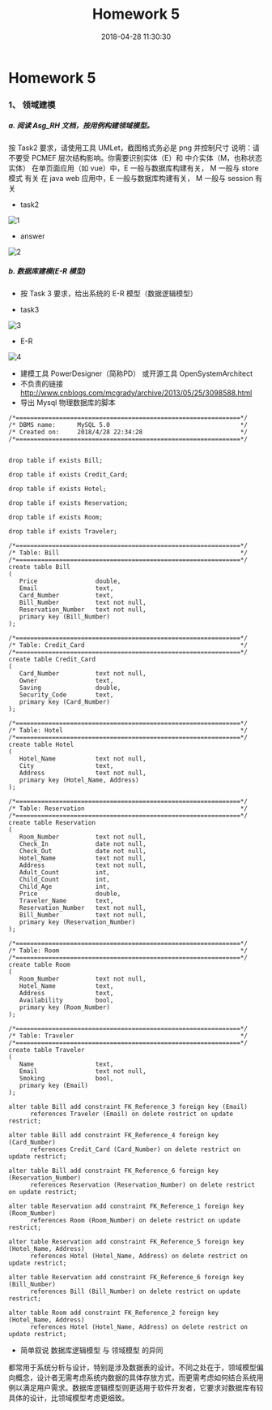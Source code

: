 ﻿---
layout: post
title: Homework 5
date: 2018-04-28 11:30:30
categories: Software
tags: 博客
excerpt: Software
---

# Homework 5

### 1、 领域建模

##### a. 阅读 Asg_RH 文档，按用例构建领域模型。
按 Task2 要求，请使用工具 UMLet，截图格式务必是 png 并控制尺寸
说明：请不要受 PCMEF 层次结构影响。你需要识别实体（E）和 中介实体（M，也称状态实体）
在单页面应用（如 vue）中，E 一般与数据库构建有关， M 一般与 store 模式 有关
在 java web 应用中，E 一般与数据库构建有关， M 一般与 session 有关

- task2

![1](/assets/SystemA/task2.png)

- answer

![2](/assets/SystemA/t2.png)

#####  b. 数据库建模(E-R 模型)
- 按 Task 3 要求，给出系统的 E-R 模型（数据逻辑模型）
 
 - task3

![3](/assets/SystemA/task3.png)

- E-R

![4](/assets/SystemA/ER.png)

- 建模工具 PowerDesigner（简称PD） 或开源工具 OpenSystemArchitect
- 不负责的链接 http://www.cnblogs.com/mcgrady/archive/2013/05/25/3098588.html
- 导出 Mysql 物理数据库的脚本

```
/*==============================================================*/
/* DBMS name:      MySQL 5.0                                    */
/* Created on:     2018/4/28 22:34:28                           */
/*==============================================================*/


drop table if exists Bill;

drop table if exists Credit_Card;

drop table if exists Hotel;

drop table if exists Reservation;

drop table if exists Room;

drop table if exists Traveler;

/*==============================================================*/
/* Table: Bill                                                  */
/*==============================================================*/
create table Bill
(
   Price                double,
   Email                text,
   Card_Number          text,
   Bill_Number          text not null,
   Reservation_Number   text not null,
   primary key (Bill_Number)
);

/*==============================================================*/
/* Table: Credit_Card                                           */
/*==============================================================*/
create table Credit_Card
(
   Card_Number          text not null,
   Owner                text,
   Saving               double,
   Security_Code        text,
   primary key (Card_Number)
);

/*==============================================================*/
/* Table: Hotel                                                 */
/*==============================================================*/
create table Hotel
(
   Hotel_Name           text not null,
   City                 text,
   Address              text not null,
   primary key (Hotel_Name, Address)
);

/*==============================================================*/
/* Table: Reservation                                           */
/*==============================================================*/
create table Reservation
(
   Room_Number          text not null,
   Check_In             date not null,
   Check_Out            date not null,
   Hotel_Name           text not null,
   Address              text not null,
   Adult_Count          int,
   Child_Count          int,
   Child_Age            int,
   Price                double,
   Traveler_Name        text,
   Reservation_Number   text not null,
   Bill_Number          text not null,
   primary key (Reservation_Number)
);

/*==============================================================*/
/* Table: Room                                                  */
/*==============================================================*/
create table Room
(
   Room_Number          text not null,
   Hotel_Name           text,
   Address              text,
   Availability         bool,
   primary key (Room_Number)
);

/*==============================================================*/
/* Table: Traveler                                              */
/*==============================================================*/
create table Traveler
(
   Name                 text,
   Email                text not null,
   Smoking              bool,
   primary key (Email)
);

alter table Bill add constraint FK_Reference_3 foreign key (Email)
      references Traveler (Email) on delete restrict on update restrict;

alter table Bill add constraint FK_Reference_4 foreign key (Card_Number)
      references Credit_Card (Card_Number) on delete restrict on update restrict;

alter table Bill add constraint FK_Reference_6 foreign key (Reservation_Number)
      references Reservation (Reservation_Number) on delete restrict on update restrict;

alter table Reservation add constraint FK_Reference_1 foreign key (Room_Number)
      references Room (Room_Number) on delete restrict on update restrict;

alter table Reservation add constraint FK_Reference_5 foreign key (Hotel_Name, Address)
      references Hotel (Hotel_Name, Address) on delete restrict on update restrict;

alter table Reservation add constraint FK_Reference_6 foreign key (Bill_Number)
      references Bill (Bill_Number) on delete restrict on update restrict;

alter table Room add constraint FK_Reference_2 foreign key (Hotel_Name, Address)
      references Hotel (Hotel_Name, Address) on delete restrict on update restrict;
```

- 简单叙说 数据库逻辑模型 与 领域模型 的异同

都常用于系统分析与设计，特别是涉及数据表的设计。不同之处在于，领域模型偏向概念，设计者无需考虑系统内数据的具体存放方式，而更需考虑如何结合系统用例以满足用户需求。数据库逻辑模型则更适用于软件开发者，它要求对数据库有较具体的设计，比领域模型考虑更细致。




